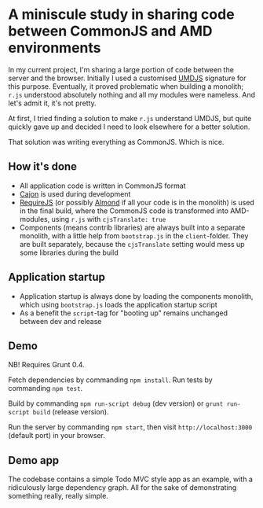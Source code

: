 # A miniscule study in sharing code between CommonJS and AMD environments

In my current project, I'm sharing a large portion of code between the server and the browser. Initially I used a customised [UMDJS](https://gist.github.com/nikcorg/4444301) signature for this purpose. Eventually, it proved problematic when building a monolith; <code>r.js</code> understood absolutely nothing and all my modules were nameless. And let's admit it, it's not pretty.

At first, I tried finding a solution to make <code>r.js</code> understand UMDJS, but quite quickly gave up and decided I need to look elsewhere for a better solution.

That solution was writing everything as CommonJS. Which is nice.

## How it's done

* All application code is written in CommonJS format
* [Cajon](https://github.com/requirejs/cajon) is used during development
* [RequireJS](http://requirejs.org/) (or possibly [Almond](https://github.com/jrburke/almond) if all your code is in the monolith) is used in the final build, where the CommonJS code is transformed into AMD-modules, using <code>r.js</code> with <code>cjsTranslate: true</code>
* Components (means contrib libraries) are always built into a separate monolith, with a little help from <code>bootstrap.js</code> in the <code>client</code>-folder. They are built separately, because the <code>cjsTranslate</code> setting would mess up some libraries during the build

## Application startup

* Application startup is always done by loading the components monolith, which using <code>bootstrap.js</code> loads the application startup script
* As a benefit the <code>script</code>-tag for "booting up" remains unchanged between dev and release

## Demo

NB! Requires Grunt 0.4.

Fetch dependencies by commanding <code>npm install</code>. Run tests by commanding <code>npm test</code>.

Build by commanding <code>npm run-script debug</code> (dev version) or <code>grunt run-script build</code> (release version).

Run the server by commanding <code>npm start</code>, then visit <code>http://localhost:3000</code> (default port) in your browser.

## Demo app

The codebase contains a simple Todo MVC style app as an example, with a ridiculously large dependency graph. All for the sake of demonstrating something really, really simple.
